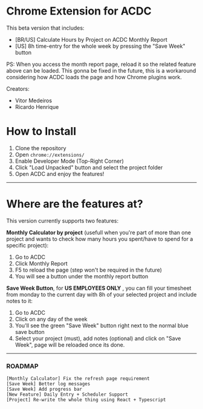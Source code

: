 # Chrome Extension for ACDC

This beta version that includes: <br>
  - [BR/US] Calculate Hours by Project on ACDC Monthly Report
  - [US] 8h time-entry for the whole week by pressing the "Save Week" button
  
PS: When you access the month report page, reload it so the related feature above can be loaded. This gonna be fixed in the future, this is a workaround considering how ACDC loads the page and how Chrome plugins work.</p>

Creators: 
  - Vitor Medeiros
  - Ricardo Henrique
  

# How to Install

1. Clone the repository
2. Open `chrome://extensions/`
3. Enable Developer Mode (Top-Right Corner)
4. Click "Load Unpacked" button and select the project folder
5. Open ACDC and enjoy the features!

---

# Where are the features at?

This version currently supports two features:

<b>Monthly Calculator by project</b> (usefull when you're part of more than one project and wants to check how many hours you spent/have to spend for a specific project):
1. Go to ACDC
2. Click Monthly Report
3. F5 to reload the page (step won't be required in the future)
4. You will see a button under the monthly report button
         
<b>Save Week Button</b>, for <b>US EMPLOYEES ONLY</b> , you can fill your timesheet from monday to the current day with 8h of your selected project and include notes to it:
1. Go to ACDC
2. Click on any day of the week
3. You'll see the green "Save Week" button right next to the normal blue save button
4. Select your project (must), add notes (optional) and click on "Save Week", page will be reloaded once its done.

---

### ROADMAP

```
[Monthly Calculator] Fix the refresh page requirement
[Save Week] Better log messages
[Save Week] Add progress bar
[New Feature] Daily Entry + Scheduler Support
[Project] Re-write the whole thing using React + Typescript
```

